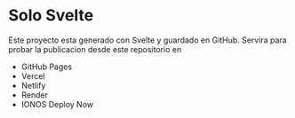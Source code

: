 # Solo Svelte 

Este proyecto esta generado con Svelte y guardado en GitHub.
Servira para probar la publicacion desde este repositorio en 

- GitHub Pages
- Vercel
- Netlify
- Render
- IONOS Deploy Now



